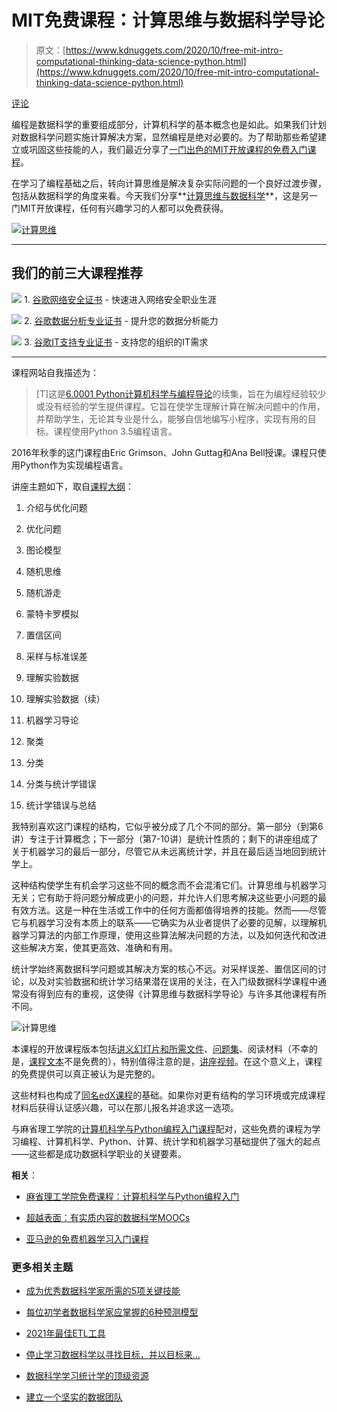 # MIT免费课程：计算思维与数据科学导论

> 原文：[https://www.kdnuggets.com/2020/10/free-mit-intro-computational-thinking-data-science-python.html](https://www.kdnuggets.com/2020/10/free-mit-intro-computational-thinking-data-science-python.html)

[评论](#comments)

编程是数据科学的重要组成部分，计算机科学的基本概念也是如此。如果我们计划对数据科学问题实施计算解决方案，显然编程是绝对必要的。为了帮助那些希望建立或巩固这些技能的人，我们最近分享了[一门出色的MIT开放课程的免费入门课程](/2020/09/free-mit-intro-computer-science-programming-python.html)。

在学习了编程基础之后，转向计算思维是解决复杂实际问题的一个良好过渡步骤，包括从数据科学的角度来看。今天我们分享**[计算思维与数据科学](https://ocw.mit.edu/courses/electrical-engineering-and-computer-science/6-0002-introduction-to-computational-thinking-and-data-science-fall-2016/index.htm)**，这是另一门MIT开放课程，任何有兴趣学习的人都可以免费获得。

[![计算思维](../Images/44c058942a9edf77f68bd68413349abc.png)](https://ocw.mit.edu/courses/electrical-engineering-and-computer-science/6-0002-introduction-to-computational-thinking-and-data-science-fall-2016/index.htm)

* * *

## 我们的前三大课程推荐

![](../Images/0244c01ba9267c002ef39d4907e0b8fb.png) 1\. [谷歌网络安全证书](https://www.kdnuggets.com/google-cybersecurity) - 快速进入网络安全职业生涯

![](../Images/e225c49c3c91745821c8c0368bf04711.png) 2\. [谷歌数据分析专业证书](https://www.kdnuggets.com/google-data-analytics) - 提升您的数据分析能力

![](../Images/0244c01ba9267c002ef39d4907e0b8fb.png) 3\. [谷歌IT支持专业证书](https://www.kdnuggets.com/google-itsupport) - 支持您的组织的IT需求

* * *

课程网站自我描述为：

> [T]这是[6.0001 Python计算机科学与编程导论](https://ocw.mit.edu/courses/electrical-engineering-and-computer-science/6-0001-introduction-to-computer-science-and-programming-in-python-fall-2016)的续集，旨在为编程经验较少或没有经验的学生提供课程。它旨在使学生理解计算在解决问题中的作用，并帮助学生，无论其专业是什么，能够自信地编写小程序，实现有用的目标。课程使用Python 3.5编程语言。

2016年秋季的这门课程由Eric Grimson、John Guttag和Ana Bell授课。课程只使用Python作为实现编程语言。

讲座主题如下，取自[课程大纲](https://ocw.mit.edu/courses/electrical-engineering-and-computer-science/6-0002-introduction-to-computational-thinking-and-data-science-fall-2016/lecture-slides-and-files/)：

1.  介绍与优化问题

1.  优化问题

1.  图论模型

1.  随机思维

1.  随机游走

1.  蒙特卡罗模拟

1.  置信区间

1.  采样与标准误差

1.  理解实验数据

1.  理解实验数据（续）

1.  机器学习导论

1.  聚类

1.  分类

1.  分类与统计学错误

1.  统计学错误与总结

我特别喜欢这门课程的结构，它似乎被分成了几个不同的部分。第一部分（到第6讲）专注于计算概念；下一部分（第7-10讲）是统计性质的；剩下的讲座组成了关于机器学习的最后一部分，尽管它从未远离统计学，并且在最后适当地回到统计学上。

这种结构使学生有机会学习这些不同的概念而不会混淆它们。计算思维与机器学习无关；它有助于将问题分解成更小的问题，并允许人们思考解决这些更小问题的最有效方法。这是一种在生活或工作中的任何方面都值得培养的技能。然而——尽管它与机器学习没有本质上的联系——它确实为从业者提供了必要的见解，以理解机器学习算法的内部工作原理，使用这些算法解决问题的方法，以及如何迭代和改进这些解决方案，使其更高效、准确和有用。

统计学始终离数据科学问题或其解决方案的核心不远。对采样误差、置信区间的讨论，以及对实验数据和统计学习结果潜在误用的关注，在入门级数据科学课程中通常没有得到应有的重视，这使得《计算思维与数据科学导论》与许多其他课程有所不同。

![计算思维](../Images/acd3b55072a803e3d21ac1c8170e37a9.png)

本课程的开放课程版本包括[讲义幻灯片和所需文件](https://ocw.mit.edu/courses/electrical-engineering-and-computer-science/6-0002-introduction-to-computational-thinking-and-data-science-fall-2016/lecture-slides-and-files/)、[问题集](https://ocw.mit.edu/courses/electrical-engineering-and-computer-science/6-0002-introduction-to-computational-thinking-and-data-science-fall-2016/assignments/)、阅读材料（不幸的是，[课程文本](https://www.amazon.ca/dp/0262529629/ref=nosim?linkCode=gs2&tag=miop-20)不是免费的），特别值得注意的是，[讲座视频](https://ocw.mit.edu/courses/electrical-engineering-and-computer-science/6-0002-introduction-to-computational-thinking-and-data-science-fall-2016/lecture-videos/)。在这个意义上，课程的免费提供可以真正被认为是完整的。

这些材料也构成了[同名edX课程](https://www.edx.org/course/introduction-to-computational-thinking-and-data-4)的基础。如果你对更有结构的学习环境或完成课程材料后获得认证感兴趣，可以在那儿报名并追求这一选项。

与麻省理工学院的[计算机科学与Python编程入门课程](/2020/09/free-mit-intro-computer-science-programming-python.html)配对，这些免费的课程为学习编程、计算机科学、Python、计算、统计学和机器学习基础提供了强大的起点——这些都是成功数据科学职业的关键要素。

**相关**：

+   [麻省理工学院免费课程：计算机科学与Python编程入门](/2020/09/free-mit-intro-computer-science-programming-python.html)

+   [超越表面：有实质内容的数据科学MOOCs](/2020/08/beyond-superficial-data-science-moocs-substance.html)

+   [亚马逊的免费机器学习入门课程](/2020/10/machine-learning-free-course-amazon.html)

### 更多相关主题

+   [成为优秀数据科学家所需的5项关键技能](https://www.kdnuggets.com/2021/12/5-key-skills-needed-become-great-data-scientist.html)

+   [每位初学者数据科学家应掌握的6种预测模型](https://www.kdnuggets.com/2021/12/6-predictive-models-every-beginner-data-scientist-master.html)

+   [2021年最佳ETL工具](https://www.kdnuggets.com/2021/12/mozart-best-etl-tools-2021.html)

+   [停止学习数据科学以寻找目标，并以目标来…](https://www.kdnuggets.com/2021/12/stop-learning-data-science-find-purpose.html)

+   [数据科学学习统计学的顶级资源](https://www.kdnuggets.com/2021/12/springboard-top-resources-learn-data-science-statistics.html)

+   [建立一个坚实的数据团队](https://www.kdnuggets.com/2021/12/build-solid-data-team.html)
